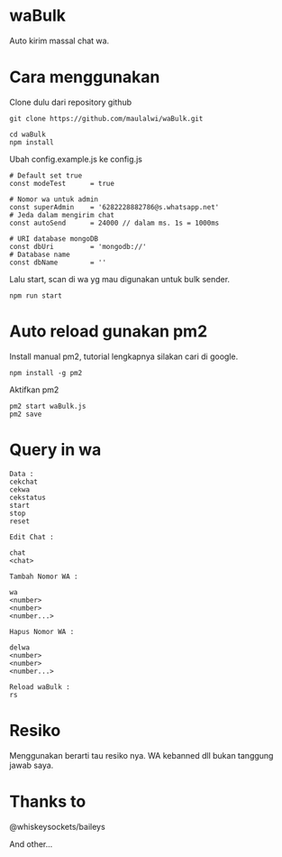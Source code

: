 # waBulk

Auto kirim massal chat wa.

# Cara menggunakan

Clone dulu dari repository github
```
git clone https://github.com/maulalwi/waBulk.git

cd waBulk
npm install
```

Ubah config.example.js ke config.js
```
# Default set true
const modeTest 		= true

# Nomor wa untuk admin
const superAdmin 	= '6282228882786@s.whatsapp.net'
# Jeda dalam mengirim chat
const autoSend		= 24000 // dalam ms. 1s = 1000ms

# URI database mongoDB
const dbUri 		= 'mongodb://'
# Database name
const dbName 		= ''
```

Lalu start, scan di wa yg mau digunakan untuk bulk sender.
```
npm run start
```

# Auto reload gunakan pm2

Install manual pm2, tutorial lengkapnya silakan cari di google.
```
npm install -g pm2
```

Aktifkan pm2
```
pm2 start waBulk.js
pm2 save
```

# Query in wa
```
Data :
cekchat
cekwa
cekstatus
start
stop
reset

Edit Chat :

chat
<chat>

Tambah Nomor WA :

wa
<number>
<number>
<number...>

Hapus Nomor WA :

delwa
<number>
<number>
<number...>

Reload waBulk :
rs
```
# Resiko

Menggunakan berarti tau resiko nya.
WA kebanned dll bukan tanggung jawab saya.

# Thanks to 

@whiskeysockets/baileys

And other...
